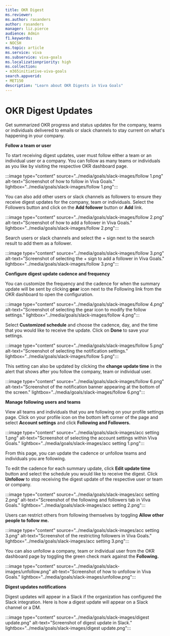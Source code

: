 ```yaml
---
title: OKR Digest
ms.reviewer: 
ms.author: rasanders
author: rasanders
manager: liz.pierce
audience: Admin
f1.keywords:
- NOCSH
ms.topic: article
ms.service: viva
ms.subservice: viva-goals
ms.localizationpriority: high
ms.collection:  
- m365initiative-viva-goals  
search.appverid:
- MET150
description: "Learn about OKR Digests in Viva Goals"
---
```


# OKR Digest Updates 

Get summarized OKR progress and status updates for the company, teams or individuals delivered to emails or slack channels to stay current on what's happening in your company.

**Follow a team or user**

To start receiving digest updates, user must follow either a team or an individual user or a company. You can follow as many teams or individuals as you like by visiting the respective OKR dashboard page. 

:::image type="content" source="../media/goals/slack-images/follow 1.png" alt-text="Screenshot of how to follow in Viva Goals." lightbox="../media/goals/slack-images/follow 1.png":::

You can also add other users or slack channels as followers to ensure they receive digest updates for the company, team or individuals. Select the Followers button and click on the **Add follower** button or **Add** link. 

:::image type="content" source="../media/goals/slack-images/follow 2.png" alt-text="Screenshot of how to add a follower in Viva Goals." lightbox="../media/goals/slack-images/follow 2.png":::

Search users or slack channels and select the + sign next to the search result to add them as a follower. 

:::image type="content" source="../media/goals/slack-images/follow 3.png" alt-text="Screenshot of selecting the + sign to add a follower in Viva Goals." lightbox="../media/goals/slack-images/follow 3.png":::

**Configure digest update cadence and frequency**

You can customize the frequency and the cadence for when the summary update will be sent by clicking **gear** icon next to the Following link from the OKR dashboard to open the configuration. 

:::image type="content" source="../media/goals/slack-images/follow 4.png" alt-text="Screenshot of selecting the gear icon to modify the follow settings." lightbox="../media/goals/slack-images/follow 4.png":::

Select **Customized schedule** and choose the cadence, day, and the time that you would like to receive the update. Click on **Done** to save your settings. 

:::image type="content" source="../media/goals/slack-images/follow 5.png" alt-text="Screenshot of selecting the notification settings." lightbox="../media/goals/slack-images/follow 5.png":::

This setting can also be updated by clicking the **change update time** in the alert that shows after you follow the company, team or individual user. 

:::image type="content" source="../media/goals/slack-images/follow 6.png" alt-text="Screenshot of the notification banner appearing at the bottom of the screen." lightbox="../media/goals/slack-images/follow 6.png":::

**Manage following users and teams**

View all teams and individuals that you are following on your profile settings page. Click on your profile icon on the bottom left corner of the page and select **Account settings** and click **Following and Followers.** 

:::image type="content" source="../media/goals/slack-images/acc setting 1.png" alt-text="Screenshot of selecting the account settings within Viva Goals." lightbox="../media/goals/slack-images/acc setting 1.png":::

From this page, you can update the cadence or unfollow teams and individuals you are following.   

To edit the cadence for each summary update, click **Edit update time** button and select the schedule you would like to receive the digest. Click **Unfollow** to stop receiving the digest update of the respective user or team or company. 

:::image type="content" source="../media/goals/slack-images/acc setting 2.png" alt-text="Screenshot of the following and followers tab in Viva Goals." lightbox="../media/goals/slack-images/acc setting 2.png":::

Users can restrict others from following themselves by toggling **Allow other people to follow me.** 

:::image type="content" source="../media/goals/slack-images/acc setting 3.png" alt-text="Screenshot of the restricting followers in Viva Goals." lightbox="../media/goals/slack-images/acc setting 3.png":::

You can also unfollow a company, team or individual user from the OKR dashboard page by toggling the green check mark against the **Following.** 

:::image type="content" source="../media/goals/slack-images/unfollow.png" alt-text="Screenshot of how to unfollow in Viva Goals." lightbox="../media/goals/slack-images/unfollow.png":::

**Digest updates notifications**

Digest updates will appear in a Slack if the organization has configured the Slack integration. Here is how a digest update will appear on a Slack channel or a DM. 

:::image type="content" source="../media/goals/slack-images/digest update.png" alt-text="Screenshot of digest update in Slack." lightbox="../media/goals/slack-images/digest update.png":::

